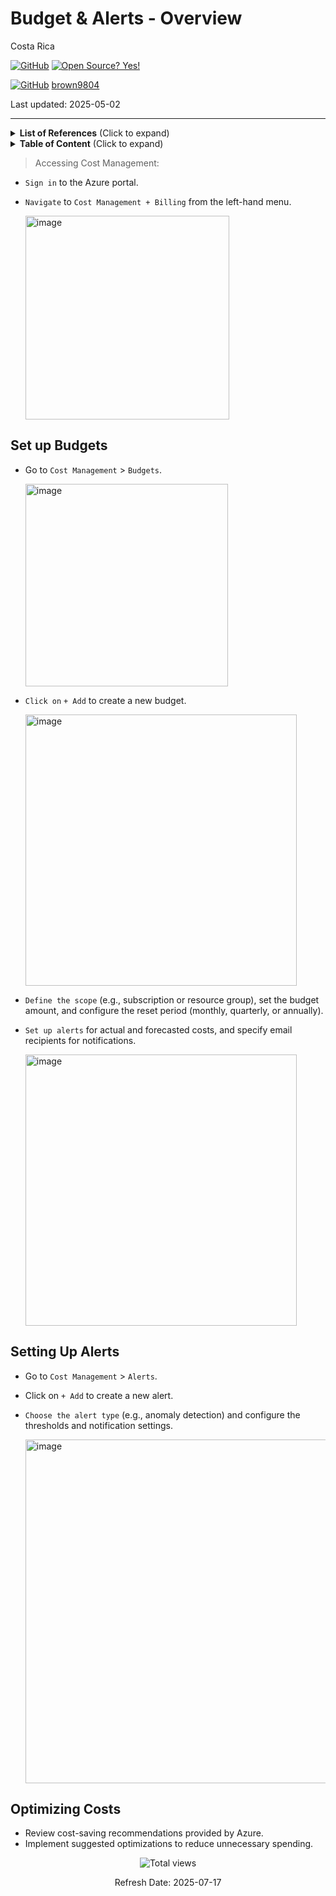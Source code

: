 # Budget \& Alerts - Overview

Costa Rica

[![GitHub](https://badgen.net/badge/icon/github?icon=github&label)](https://github.com) [![Open Source? Yes!](https://badgen.net/badge/Open%20Source%20%3F/Yes%21/blue?icon=github)](https://github.com/Naereen/badges/)

[![GitHub](https://img.shields.io/badge/--181717?logo=github&logoColor=ffffff)](https://github.com/)
[brown9804](https://github.com/brown9804)

Last updated: 2025-05-02

----------

<details>
<summary><b>List of References</b> (Click to expand)</summary>

- [Tutorial: Create and manage budgets](https://learn.microsoft.com/en-us/azure/cost-management-billing/costs/tutorial-acm-create-budgets?tabs=psbudget)
- [Use cost alerts to monitor usage and spending](https://learn.microsoft.com/en-us/azure/cost-management-billing/costs/cost-mgt-alerts-monitor-usage-spending)

</details>

<details>
<summary><b>Table of Content</b> (Click to expand)</summary>

- [Set up Budgets](#set-up-budgets)
- [Setting Up Alerts](#setting-up-alerts)
- [Optimizing Costs](#optimizing-costs)

</details>

> Accessing Cost Management: 

- `Sign in` to the Azure portal.
- `Navigate` to `Cost Management + Billing` from the left-hand menu.

   <img width="326" alt="image" src="https://github.com/user-attachments/assets/39f453f1-31a5-49fb-a2db-031e7a89ba98">

## Set up Budgets

- Go to `Cost Management` > `Budgets`.

   <img width="324" alt="image" src="https://github.com/user-attachments/assets/b7f7eb28-e8a7-4029-ab34-16dbde88fb55">
   
- `Click on` `+ Add` to create a new budget.

   <img width="434" alt="image" src="https://github.com/user-attachments/assets/61e7e1fa-4d2c-423a-84b7-ee82c66b9a19">

- `Define the scope` (e.g., subscription or resource group), set the budget amount, and configure the reset period (monthly, quarterly, or annually).
- `Set up alerts` for actual and forecasted costs, and specify email recipients for notifications.

   <img width="434" alt="image" src="https://github.com/user-attachments/assets/14fb5d90-36fd-498a-8e4d-e5d8bc4f8a9c">

## Setting Up Alerts

- Go to `Cost Management` > `Alerts`.
- Click on `+ Add` to create a new alert.
- `Choose the alert type` (e.g., anomaly detection) and configure the thresholds and notification settings.

   <img width="550" alt="image" src="https://github.com/user-attachments/assets/763e70ab-38fa-43b3-bd15-037ce17d427c">

## Optimizing Costs

- Review cost-saving recommendations provided by Azure.
- Implement suggested optimizations to reduce unnecessary spending.

<!-- START BADGE -->
<div align="center">
  <img src="https://img.shields.io/badge/Total%20views-18-limegreen" alt="Total views">
  <p>Refresh Date: 2025-07-17</p>
</div>
<!-- END BADGE -->
